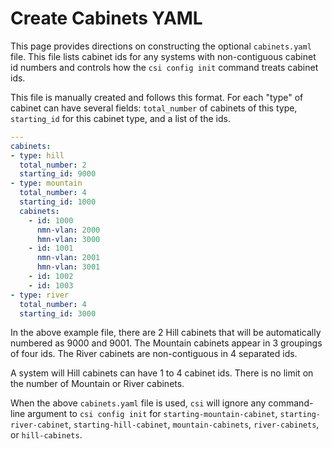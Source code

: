 # Create Cabinets YAML

This page provides directions on constructing the optional `cabinets.yaml` file. This file lists cabinet ids for any systems with non-contiguous cabinet id numbers and controls how the `csi config init` command treats cabinet ids.

This file is manually created and follows this format. For each "type" of cabinet can have several fields: `total_number` of cabinets of this type, `starting_id` for this cabinet type, and a list of the ids.

```yaml
---
cabinets:
- type: hill
  total_number: 2
  starting_id: 9000
- type: mountain
  total_number: 4
  starting_id: 1000
  cabinets:
    - id: 1000
      nmn-vlan: 2000
      hmn-vlan: 3000
    - id: 1001
      nmn-vlan: 2001
      hmn-vlan: 3001
    - id: 1002
    - id: 1003
- type: river
  total_number: 4
  starting_id: 3000
```

In the above example file, there are 2 Hill cabinets that will be automatically numbered as 9000 and 9001. The Mountain cabinets appear in 3 groupings of four ids. The River cabinets are non-contiguous in 4 separated ids.

A system will Hill cabinets can have 1 to 4 cabinet ids. There is no limit on the number of Mountain or River cabinets.

When the above `cabinets.yaml` file is used, `csi` will ignore any command-line argument to `csi config init` for `starting-mountain-cabinet`, `starting-river-cabinet`, `starting-hill-cabinet`, `mountain-cabinets`, `river-cabinets`, or `hill-cabinets`.
